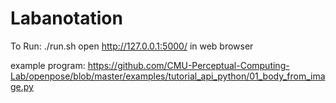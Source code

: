 # Labanotation
To Run:
./run.sh
open http://127.0.0.1:5000/ in web browser

example program:
https://github.com/CMU-Perceptual-Computing-Lab/openpose/blob/master/examples/tutorial_api_python/01_body_from_image.py
